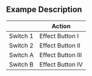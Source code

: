 ## Exampe Description

|            | Action            |
|------------|-------------------|
| Switch 1   | Effect Button I   |
| Switch 2   | Effect Button II  |
| Switch A   | Effect Button III |
| Switch B   | Effect Button IV  |
